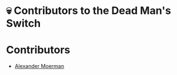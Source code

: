 # 💀 Contributors to the Dead Man's Switch

# Contributors
* [Alexander Moerman](https://github.com/amoerie)
